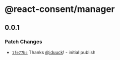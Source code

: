 # @react-consent/manager

## 0.0.1

### Patch Changes

- [`1fe77bc`](https://github.com/fintory/react-consent/commit/1fe77bcd02e9ccc8dd102c4ded72ecacca89fe59) Thanks [@iduuck](https://github.com/iduuck)! - initial publish
